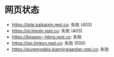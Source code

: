 # 网页状态
- https://tote.kaikaixin.repl.co: 失败 (403)
- https://qi.limqin.repl.co: 失败 (403)
- https://beaspy--hting.repl.co: 失败
- https://jsn.limkon.repl.co: 失败 (500)
- https://puremodels.learninggarden.repl.co: 失败
